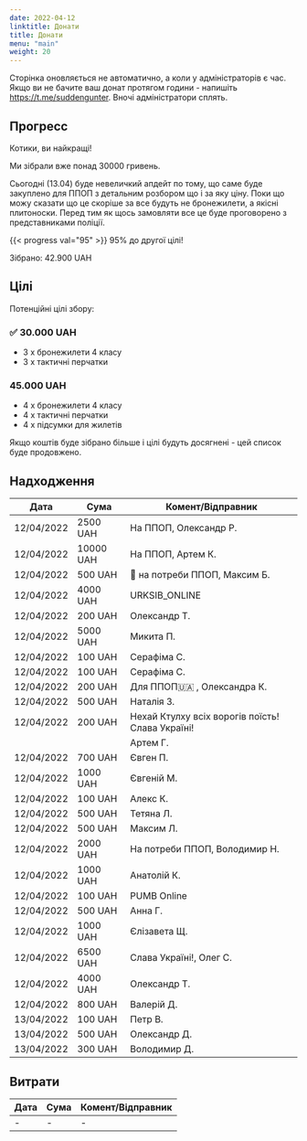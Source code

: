 ```yaml
---
date: 2022-04-12
linktitle: Донати
title: Донати
menu: "main"
weight: 20
---
```


Сторінка оновляється не автоматично, а коли у адміністраторів є чаc. Якщо ви не бачите ваш донат протягом години - напишіть https://t.me/suddengunter. Вночі адміністратори сплять.

## Прогресс

Котики, ви найкращі!

Ми зібрали вже понад 30000 гривень.

Cьогодні (13.04) буде невеличкий апдейт по тому, що саме буде закуплено для ППОП з детальним розбором що і за яку ціну.
Поки що можу сказати що це скоріше за все будуть не бронежилети, а якісні плитоноски.
Перед тим як щось замовляти все це буде проговорено з представниками поліції.

{{< progress val="95" >}}
95% до другої цілі!

Зібрано: 42.900 UAH

## Цілі

Потенційні цілі збору:

### ✅ 30.000 UAH

* 3 х бронежилети 4 класу
* 3 х тактичні перчатки

### 45.000 UAH

* 4 х бронежилети 4 класу
* 4 х тактичні перчатки
* 4 x підсумки для жилетів

Якщо коштів буде зібрано більше і цілі будуть досягнені - цей список буде продовжено.

## Надходження

| Дата | Сума | Комент/Відправник |
| ---- | ----- | ----- |
| 12/04/2022  | 2500 UAH   | На ППОП, Олександр Р.   |
| 12/04/2022  | 10000 UAH   | На ППОП, Артем К.   |
| 12/04/2022  | 500 UAH   | 🚀 на потреби ППОП, Максим Б. |
| 12/04/2022  | 4000 UAH   | URKSIB_ONLINE |
| 12/04/2022  | 200 UAH   | Олександр Т. |
| 12/04/2022  | 5000 UAH   | Микита П. |
| 12/04/2022  | 100 UAH   | Серафіма С. |
| 12/04/2022  | 100 UAH   | Серафіма С. |
| 12/04/2022  | 200 UAH   | Для ППОП🇺🇦 , Олександра К. |
| 12/04/2022  | 500 UAH   | Наталія З. |
| 12/04/2022  | 200 UAH   | Нехай Ктулху всіх ворогів поїсть! Слава Україні! |
|    |     | Артем Г. |
| 12/04/2022  | 700 UAH   | Євген П. |
| 12/04/2022  | 1000 UAH   | Євгенiй М. |
| 12/04/2022  | 100 UAH   | Алекс К. |
| 12/04/2022  | 500 UAH   | Тетяна Л. |
| 12/04/2022  | 500 UAH   | Максим Л. |
| 12/04/2022  | 2000 UAH   | На потреби ППОП, Володимир Н. |
| 12/04/2022  | 1000 UAH   | Анатолій К. |
| 12/04/2022  | 100 UAH   | PUMB Online |
| 12/04/2022  | 500 UAH   | Анна Г. |
| 12/04/2022  | 1000 UAH   | Єлізавета Щ. |
| 12/04/2022  | 6500 UAH   | Слава Україні!, Олег С. |
| 12/04/2022  | 4000 UAH   | Олександр Т. |
| 12/04/2022  | 800 UAH   | Валерій Д. |
| 13/04/2022  | 100 UAH   | Петр В. |
| 13/04/2022  | 500 UAH   | Олександр Д. |
| 13/04/2022  | 300 UAH   | Володимир Д. |

## Витрати

| Дата | Сума | Комент/Відправник |
| ---- | ----- | ----- |
| -  | -   | -   |
